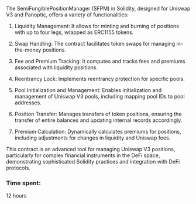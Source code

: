 The SemiFungiblePositionManager (SFPM) in Solidity, designed for Uniswap V3 and Panoptic, offers a variety of functionalities:

1. Liquidity Management: It allows for minting and burning of positions with up to four legs, wrapped as ERC1155 tokens.

2. Swap Handling: The contract facilitates token swaps for managing in-the-money positions.

3. Fee and Premium Tracking: It computes and tracks fees and premiums associated with liquidity positions.

4. Reentrancy Lock: Implements reentrancy protection for specific pools.

5. Pool Initialization and Management: Enables initialization and management of Uniswap V3 pools, including mapping pool IDs to pool addresses.

6. Position Transfer: Manages transfers of token positions, ensuring the transfer of entire balances and updating internal records accordingly.

7. Premium Calculation: Dynamically calculates premiums for positions, including adjustments for changes in liquidity and Uniswap fees.

This contract is an advanced tool for managing Uniswap V3 positions, particularly for complex financial instruments in the DeFi space, demonstrating sophisticated Solidity practices and integration with DeFi protocols.

### Time spent:
12 hours